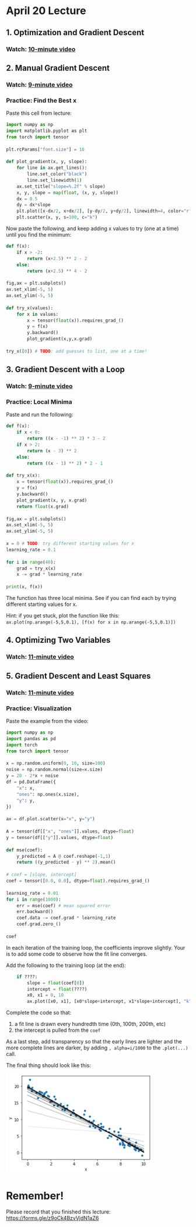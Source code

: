 # April 20 Lecture

## 1. Optimization and Gradient Descent

### Watch: [10-minute video](https://youtu.be/1qfoRVhNtpU)

## 2. Manual Gradient Descent

### Watch: [9-minute video](https://youtu.be/7By6VQUF3i4)

### Practice: Find the Best x

Paste this cell from lecture:

```python
import numpy as np
import matplotlib.pyplot as plt
from torch import tensor

plt.rcParams["font.size"] = 16

def plot_gradient(x, y, slope):
    for line in ax.get_lines():
        line.set_color("black")
        line.set_linewidth(1)
    ax.set_title("slope=%.2f" % slope)
    x, y, slope = map(float, (x, y, slope))
    dx = 0.5
    dy = dx*slope
    plt.plot([x-dx/2, x+dx/2], [y-dy/2, y+dy/2], linewidth=4, color="r")
    plt.scatter(x, y, s=100, c="k")
```

Now paste the following, and keep adding x values to try (one at a
time) until you find the minimum:

```python
def f(x):
    if x > -2:
        return (x+2.5) ** 2 - 2
    else:
        return (x+2.5) ** 4 - 2

fig,ax = plt.subplots()
ax.set_xlim(-5, 5)
ax.set_ylim(-5, 5)

def try_x(values):
    for x in values:
        x = tensor(float(x)).requires_grad_()
        y = f(x)
        y.backward()
        plot_gradient(x,y,x.grad)

try_x([0]) # TODO: add guesses to list, one at a time!
```

## 3. Gradient Descent with a Loop

### Watch: [9-minute video](https://youtu.be/MEL_M2tY3nc)

### Practice: Local Minima

Paste and run the following:

```python
def f(x):
    if x < 0:
        return ((x - -1) ** 2) * 3 - 2
    if x > 2:
        return (x - 3) ** 2
    else:
        return ((x - 1) ** 2) * 2 - 1

def try_x(x):
    x = tensor(float(x)).requires_grad_()
    y = f(x)
    y.backward()
    plot_gradient(x, y, x.grad)
    return float(x.grad)

fig,ax = plt.subplots()
ax.set_xlim(-5, 5)
ax.set_ylim(-5, 5)

x = 0 # TODO: try different starting values for x
learning_rate = 0.1

for i in range(40):
    grad = try_x(x)
    x -= grad * learning_rate
    
print(x, f(x))
```

The function has three local minima.  See if you can find each by
trying different starting values for x.

Hint: if you get stuck, plot the function like this: `ax.plot(np.arange(-5,5,0.1), [f(x) for x in np.arange(-5,5,0.1)])`

## 4. Optimizing Two Variables

### Watch: [11-minute video](https://youtu.be/fgdckWYz66I)

## 5. Gradient Descent and Least Squares

### Watch: [11-minute video](https://youtu.be/UpJPM99awKs)

### Practice: Visualization

Paste the example from the video:

```python
import numpy as np
import pandas as pd
import torch
from torch import tensor

x = np.random.uniform(0, 10, size=100)
noise = np.random.normal(size=x.size)
y = 20 - 2*x + noise
df = pd.DataFrame({
    "x": x,
    "ones": np.ones(x.size),
    "y": y,
})

ax = df.plot.scatter(x="x", y="y")

A = tensor(df[["x", "ones"]].values, dtype=float)
y = tensor(df[["y"]].values, dtype=float)

def mse(coef):
    y_predicted = A @ coef.reshape(-1,1)
    return ((y_predicted - y) ** 2).mean()

# coef = [slope, intercept]
coef = tensor([0.0, 0.0], dtype=float).requires_grad_()

learning_rate = 0.01
for i in range(1000):
    err = mse(coef) # mean squared error
    err.backward()
    coef.data -= coef.grad * learning_rate
    coef.grad.zero_()

coef
```

In each iteration of the training loop, the coefficients improve
slightly.  Your is to add some code to observe how the fit line
converges.

Add the following to the training loop (at the end):

```python
    if ????:
        slope = float(coef[0])
        intercept = float(????)
        x0, x1 = 0, 10
        ax.plot([x0, x1], [x0*slope+intercept, x1*slope+intercept], "k")
```

Complete the code so that:
1. a fit line is drawn every hundredth time (0th, 100th, 200th, etc)
2. the intercept is pulled from the `coef`

As a last step, add transparency so that the early lines are lighter
and the more complete lines are darker, by adding `, alpha=i/1000` to
the `.plot(...)` call.

The final thing should look like this:

<img src="part5.png" width=400>

# Remember!

Please record that you finished this lecture: https://forms.gle/z9oCk4BzvVjdN1aZ6
